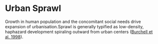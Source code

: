# Urban Sprawl
Growth in human population and the concomitant social needs drive expansion of urbanisation.Sprawl is generally typified as low-density, haphazard development spiraling outward from urban centers ([Burchell et al. 1998](https://onlinepubs.trb.org/onlinepubs/tcrp/tcrp_rpt_39-a.pdf)). 
